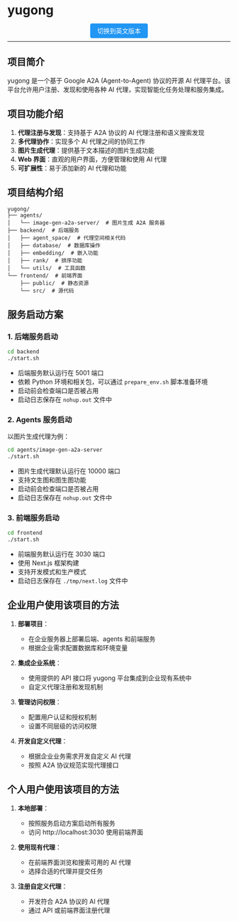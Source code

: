 # yugong

<div align="center">
  <a href="README_EN.md" style="padding: 8px 16px; background-color: #2196F3; color: white; text-decoration: none; border-radius: 4px;">切换到英文版本</a>
</div>

---

## 项目简介

yugong 是一个基于 Google A2A (Agent-to-Agent) 协议的开源 AI 代理平台。该平台允许用户注册、发现和使用各种 AI 代理，实现智能化任务处理和服务集成。

## 项目功能介绍

1. **代理注册与发现**：支持基于 A2A 协议的 AI 代理注册和语义搜索发现
2. **多代理协作**：实现多个 AI 代理之间的协同工作
3. **图片生成代理**：提供基于文本描述的图片生成功能
4. **Web 界面**：直观的用户界面，方便管理和使用 AI 代理
5. **可扩展性**：易于添加新的 AI 代理和功能

## 项目结构介绍

```
yugong/
├── agents/
│   └── image-gen-a2a-server/  # 图片生成 A2A 服务器
├── backend/  # 后端服务
│   ├── agent_space/  # 代理空间相关代码
│   ├── database/  # 数据库操作
│   ├── embedding/  # 嵌入功能
│   ├── rank/  # 排序功能
│   └── utils/  # 工具函数
└── frontend/  # 前端界面
    ├── public/  # 静态资源
    └── src/  # 源代码
```

## 服务启动方案

### 1. 后端服务启动

```bash
cd backend
./start.sh
```

- 后端服务默认运行在 5001 端口
- 依赖 Python 环境和相关包，可以通过 `prepare_env.sh` 脚本准备环境
- 启动前会检查端口是否被占用
- 启动日志保存在 `nohup.out` 文件中

### 2. Agents 服务启动

以图片生成代理为例：

```bash
cd agents/image-gen-a2a-server
./start.sh
```

- 图片生成代理默认运行在 10000 端口
- 支持文生图和图生图功能
- 启动前会检查端口是否被占用
- 启动日志保存在 `nohup.out` 文件中

### 3. 前端服务启动

```bash
cd frontend
./start.sh
```

- 前端服务默认运行在 3030 端口
- 使用 Next.js 框架构建
- 支持开发模式和生产模式
- 启动日志保存在 `./tmp/next.log` 文件中

## 企业用户使用该项目的方法

1. **部署项目**：
   - 在企业服务器上部署后端、agents 和前端服务
   - 根据企业需求配置数据库和环境变量

2. **集成企业系统**：
   - 使用提供的 API 接口将 yugong 平台集成到企业现有系统中
   - 自定义代理注册和发现机制

3. **管理访问权限**：
   - 配置用户认证和授权机制
   - 设置不同层级的访问权限

4. **开发自定义代理**：
   - 根据企业业务需求开发自定义 AI 代理
   - 按照 A2A 协议规范实现代理接口

## 个人用户使用该项目的方法

1. **本地部署**：
   - 按照服务启动方案启动所有服务
   - 访问 http://localhost:3030 使用前端界面

2. **使用现有代理**：
   - 在前端界面浏览和搜索可用的 AI 代理
   - 选择合适的代理并提交任务

3. **注册自定义代理**：
   - 开发符合 A2A 协议的 AI 代理
   - 通过 API 或前端界面注册代理
